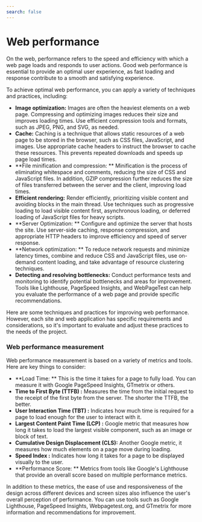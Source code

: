 ```yaml
---
search: false
---
```


# Web performance

On the web, performance refers to the speed and efficiency with which a web page loads and responds to user actions. Good web performance is essential to provide an optimal user experience, as fast loading and response contribute to a smooth and satisfying experience.

To achieve optimal web performance, you can apply a variety of techniques and practices, including:

- **Image optimization:** Images are often the heaviest elements on a web page. Compressing and optimizing images reduces their size and improves loading times. Use efficient compression tools and formats, such as JPEG, PNG, and SVG, as needed.
- **Cache:** Caching is a technique that allows static resources of a web page to be stored in the browser, such as CSS files, JavaScript, and images. Use appropriate cache headers to instruct the browser to cache these resources. This prevents repeated downloads and speeds up page load times.
- **File minification and compression: ** Minification is the process of eliminating whitespace and comments, reducing the size of CSS and JavaScript files. In addition, GZIP compression further reduces the size of files transferred between the server and the client, improving load times.
- **Efficient rendering:** Render efficiently, prioritizing visible content and avoiding blocks in the main thread. Use techniques such as progressive loading to load visible content first, asynchronous loading, or deferred loading of JavaScript files for heavy scripts.
- **Server Optimization: ** Configure and optimize the server that hosts the site. Use server-side caching, response compression, and appropriate HTTP headers to improve efficiency and speed of server response.
- **Network optimization: ** To reduce network requests and minimize latency times, combine and reduce CSS and JavaScript files, use on-demand content loading, and take advantage of resource clustering techniques.
- **Detecting and resolving bottlenecks:** Conduct performance tests and monitoring to identify potential bottlenecks and areas for improvement. Tools like Lighthouse, PageSpeed Insights, and WebPageTest can help you evaluate the performance of a web page and provide specific recommendations.

Here are some techniques and practices for improving web performance. However, each site and web application has specific requirements and considerations, so it's important to evaluate and adjust these practices to the needs of the project.

### Web performance measurement

Web performance measurement is based on a variety of metrics and tools. Here are key things to consider:

- **Load Time: ** This is the time it takes for a page to fully load. You can measure it with Google PageSpeed Insights, GTmetrix or others.
- **Time to First Byte (TTFB) :** Measures the time from the initial request to the receipt of the first byte from the server. The shorter the TTFB, the better.
- **User Interaction Time (TBT) :** Indicates how much time is required for a page to load enough for the user to interact with it.
- **Largest Content Paint Time (LCP) :** Google metric that measures how long it takes to load the largest visible component, such as an image or block of text.
- **Cumulative Design Displacement (CLS):** Another Google metric, it measures how much elements on a page move during loading.
- **Speed Index :** Indicates how long it takes for a page to be displayed visually to the user.
- **Performance Score: ** Metrics from tools like Google's Lighthouse that provide an overall score based on multiple performance metrics.

In addition to these metrics, the ease of use and responsiveness of the design across different devices and screen sizes also influence the user's overall perception of performance. You can use tools such as Google Lighthouse, PageSpeed Insights, Webpagetest.org, and GTmetrix for more information and recommendations for improvement.